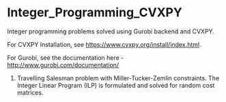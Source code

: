 # Integer_Programming_CVXPY
Integer programming problems solved using Gurobi backend and CVXPY.

For CVXPY Installation, see https://www.cvxpy.org/install/index.html.

For Gurobi, see the documentation here - http://www.gurobi.com/documentation/

1) Travelling Salesman problem with Miller-Tucker-Zemlin constraints. The Integer Linear Program (ILP) is formulated and solved for random cost matrices. 
